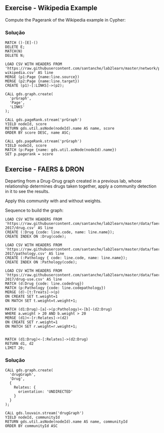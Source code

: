 
## Exercise - Wikipedia Example

Compute the Pagerank of the Wikipedia example in Cypher:

### Solução

```
MATCH ()-[E]-()
DELETE E;
MATCH(N)
DELETE N;

LOAD CSV WITH HEADERS FROM 'https://raw.githubusercontent.com/santanche/lab2learn/master/network/pagerank/pagerank-wikipedia.csv' AS line
MERGE (p1:Page {name:line.source})
MERGE (p2:Page {name:line.target})
CREATE (p1)-[:LINKS]->(p2);

CALL gds.graph.create(
  'prGraph',
  'Page',
  'LINKS'
);

CALL gds.pageRank.stream('prGraph')
YIELD nodeId, score
RETURN gds.util.asNode(nodeId).name AS name, score
ORDER BY score DESC, name ASC;

CALL gds.pageRank.stream('prGraph')
YIELD nodeId, score
MATCH (p:Page {name: gds.util.asNode(nodeId).name})
SET p.pagerank = score
```

## Exercise - FAERS & DRON

Departing from a Drug-Drug graph created in a previous lab, whose relationship determines drugs taken together, apply a community detection in it to see the results.

Apply this community with and without weights.

Sequence to build the graph:

```
LOAD CSV WITH HEADERS FROM 'https://raw.githubusercontent.com/santanche/lab2learn/master/data/faers-2017/drug.csv' AS line
CREATE (:Drug {code: line.code, name: line.name});
CREATE INDEX ON :Drug(code);

LOAD CSV WITH HEADERS FROM 'https://raw.githubusercontent.com/santanche/lab2learn/master/data/faers-2017/pathology.csv' AS line
CREATE (:Pathology { code: line.code, name: line.name});
CREATE INDEX ON :Pathology(code);

LOAD CSV WITH HEADERS FROM 'https://raw.githubusercontent.com/santanche/lab2learn/master/data/faers-2017/drug-use.csv' AS line
MATCH (d:Drug {code: line.codedrug})
MATCH (p:Pathology {code: line.codepathology})
MERGE (d)-[t:Treats]->(p)
ON CREATE SET t.weight=1
ON MATCH SET t.weight=t.weight+1;

MATCH (d1:Drug)-[a]->(p:Pathology)<-[b]-(d2:Drug)
WHERE a.weight > 20 AND b.weight > 20
MERGE (d1)<-[r:Relates]->(d2)
ON CREATE SET r.weight=1
ON MATCH SET r.weight=r.weight+1;


MATCH (d1:Drug)<-[:Relates]->(d2:Drug)
RETURN d1, d2
LIMIT 20;

```

### Solução
```
CALL gds.graph.create(
  'drugGraph',
  'Drug',
  {
    Relates: {
      orientation: 'UNDIRECTED'
    }
  }
);

CALL gds.louvain.stream('drugGraph')
YIELD nodeId, communityId
RETURN gds.util.asNode(nodeId).name AS name, communityId
ORDER BY communityId ASC
```